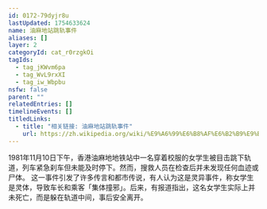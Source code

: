 ```yaml
---
id: 0172-79dyjr8u
lastUpdated: 1754633624
name: 油麻地站跳轨事件
aliases: []
layer: 2
categoryId: cat_r0rzgkOi
tagIds:
  - tag_jKWvm6pa
  - tag_WvL9rxXI
  - tag_iw_Wbpbu
nsfw: false
parent: ""
relatedEntries: []
timelineEvents: []
titledLinks:
  - title: "相关链接: 油麻地站跳轨事件"
    url: https://zh.wikipedia.org/wiki/%E9%A6%99%E6%B8%AF%E6%B2%B9%E9%BA%BB%E5%9C%B0%E5%9C%B0%E9%90%B5%E7%AB%99%E5%B0%91%E5%A5%B3%E8%B7%B3%E8%BB%8C%E4%BA%8B%E4%BB%B6
---
```


1981年11月10日下午，香港油麻地地铁站中一名穿着校服的女学生被目击跳下轨道，列车紧急刹车但未能及时停下。然而，搜救人员在检查后并未发现任何血迹或尸体。 这一事件引发了许多传言和都市传说，有人认为这是灵异事件，称女学生是灵体，导致车长和乘客「集体撞邪」。后来，有报道指出，这名女学生实际上并未死亡，而是躲在轨道中间，事后安全离开。